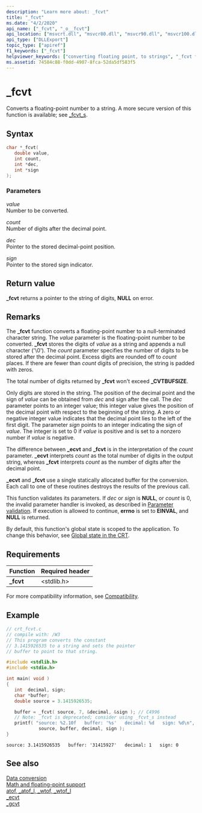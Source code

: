 ```yaml
---
description: "Learn more about: _fcvt"
title: "_fcvt"
ms.date: "4/2/2020"
api_name: ["_fcvt", "_o__fcvt"]
api_location: ["msvcrt.dll", "msvcr80.dll", "msvcr90.dll", "msvcr100.dll", "msvcr100_clr0400.dll", "msvcr110.dll", "msvcr110_clr0400.dll", "msvcr120.dll", "msvcr120_clr0400.dll", "ucrtbase.dll", "api-ms-win-crt-convert-l1-1-0.dll", "api-ms-win-crt-private-l1-1-0.dll"]
api_type: ["DLLExport"]
topic_type: ["apiref"]
f1_keywords: ["_fcvt"]
helpviewer_keywords: ["converting floating point, to strings", "_fcvt function", "floating-point functions, converting number to string", "fcvt function", "floating-point functions"]
ms.assetid: 74584c88-f0dd-4907-8fca-52da5df583f5
---
```

# _fcvt

Converts a floating-point number to a string. A more secure version of this function is available; see [_fcvt_s](fcvt-s.md).

## Syntax

```C
char *_fcvt(
   double value,
   int count,
   int *dec,
   int *sign
);
```

### Parameters

*value*<br/>
Number to be converted.

*count*<br/>
Number of digits after the decimal point.

*dec*<br/>
Pointer to the stored decimal-point position.

*sign*<br/>
Pointer to the stored sign indicator.

## Return value

**_fcvt** returns a pointer to the string of digits, **NULL** on error.

## Remarks

The **_fcvt** function converts a floating-point number to a null-terminated character string. The *value* parameter is the floating-point number to be converted. **_fcvt** stores the digits of *value* as a string and appends a null character ('\0'). The *count* parameter specifies the number of digits to be stored after the decimal point. Excess digits are rounded off to *count* places. If there are fewer than *count* digits of precision, the string is padded with zeros.

The total number of digits returned by **_fcvt** won't exceed **_CVTBUFSIZE**.

Only digits are stored in the string. The position of the decimal point and the sign of *value* can be obtained from *dec* and sign after the call. The *dec* parameter points to an integer value; this integer value gives the position of the decimal point with respect to the beginning of the string. A zero or negative integer value indicates that the decimal point lies to the left of the first digit. The parameter *sign* points to an integer indicating the sign of *value*. The integer is set to 0 if *value* is positive and is set to a nonzero number if *value* is negative.

The difference between **_ecvt** and **_fcvt** is in the interpretation of the *count* parameter. **_ecvt** interprets *count* as the total number of digits in the output string, whereas **_fcvt** interprets *count* as the number of digits after the decimal point.

**_ecvt** and **_fcvt** use a single statically allocated buffer for the conversion. Each call to one of these routines destroys the results of the previous call.

This function validates its parameters. If *dec* or *sign* is **NULL**, or *count* is 0, the invalid parameter handler is invoked, as described in [Parameter validation](../parameter-validation.md). If execution is allowed to continue, **errno** is set to **EINVAL**, and **NULL** is returned.

By default, this function's global state is scoped to the application. To change this behavior, see [Global state in the CRT](../global-state.md).

## Requirements

|Function|Required header|
|--------------|---------------------|
|**_fcvt**|\<stdlib.h>|

For more compatibility information, see [Compatibility](../compatibility.md).

## Example

```C
// crt_fcvt.c
// compile with: /W3
// This program converts the constant
// 3.1415926535 to a string and sets the pointer
// buffer to point to that string.

#include <stdlib.h>
#include <stdio.h>

int main( void )
{
   int  decimal, sign;
   char *buffer;
   double source = 3.1415926535;

   buffer = _fcvt( source, 7, &decimal, &sign ); // C4996
   // Note: _fcvt is deprecated; consider using _fcvt_s instead
   printf( "source: %2.10f   buffer: '%s'   decimal: %d   sign: %d\n",
            source, buffer, decimal, sign );
}
```

```Output
source: 3.1415926535   buffer: '31415927'   decimal: 1   sign: 0
```

## See also

[Data conversion](../data-conversion.md)\
[Math and floating-point support](../floating-point-support.md)\
[atof, _atof_l, _wtof, _wtof_l](atof-atof-l-wtof-wtof-l.md)\
[_ecvt](ecvt.md)\
[_gcvt](gcvt.md)
